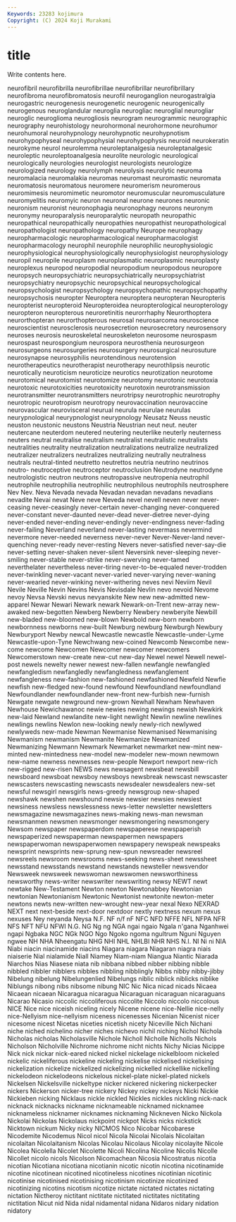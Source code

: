 ```yaml
---
Keywords: 23283 kojimura
Copyright: (C) 2024 Koji Murakami
---
```


# title

Write contents here.




neurofibril neurofibrilla neurofibrillae neurofibrillar neurofibrillary neurofibroma neurofibromatosis neurofil neuroganglion neurogastralgia
neurogastric neurogenesis neurogenetic neurogenic neurogenically neurogenous neuroglandular neuroglia neurogliac neuroglial
neurogliar neuroglic neuroglioma neurogliosis neurogram neurogrammic neurographic neurography neurohistology neurohormonal
neurohormone neurohumor neurohumoral neurohypnology neurohypnotic neurohypnotism neurohypophyseal neurohypophysial neurohypophysis neuroid
neurokeratin neurokyme neurol neurolemma neuroleptanalgesia neuroleptanalgesic neuroleptic neuroleptoanalgesia neurolite neurologic
neurological neurologically neurologies neurologist neurologists neurologize neurologized neurology neurolymph neurolysis
neurolytic neuroma neuromalacia neuromalakia neuromas neuromast neuromastic neuromata neuromatosis neuromatous
neuromere neuromerism neuromerous neuromimesis neuromimetic neuromotor neuromuscular neuromusculature neuromyelitis neuromyic
neuron neuronal neurone neurones neuronic neuronism neuronist neuronophagia neuronophagy neurons
neuronym neuronymy neuroparalysis neuroparalytic neuropath neuropathic neuropathical neuropathically neuropathies neuropathist
neuropathological neuropathologist neuropathology neuropathy Neurope neurophagy neuropharmacologic neuropharmacological neuropharmacologist neuropharmacology
neurophil neurophile neurophilic neurophysiologic neurophysiological neurophysiologically neurophysiologist neurophysiology neuropil neuropile
neuroplasm neuroplasmatic neuroplasmic neuroplasty neuroplexus neuropod neuropodial neuropodium neuropodous neuropore
neuropsych neuropsychiatric neuropsychiatrically neuropsychiatrist neuropsychiatry neuropsychic neuropsychical neuropsychological neuropsychologist neuropsychology
neuropsychopathic neuropsychopathy neuropsychosis neuropter Neuroptera neuroptera neuropteran Neuropteris neuropterist neuropteroid
Neuropteroidea neuropterological neuropterology neuropteron neuropterous neuroretinitis neurorrhaphy Neurorthoptera neurorthopteran neurorthopterous
neurosal neurosarcoma neuroscience neuroscientist neurosclerosis neurosecretion neurosecretory neurosensory neuroses neurosis
neuroskeletal neuroskeleton neurosome neurospasm neurospast neurospongium neurospora neurosthenia neurosurgeon neurosurgeons
neurosurgeries neurosurgery neurosurgical neurosuture neurosynapse neurosyphilis neurotendinous neurotension neurotherapeutics neurotherapist
neurotherapy neurothlipsis neurotic neurotically neuroticism neuroticize neurotics neurotization neurotome neurotomical
neurotomist neurotomize neurotomy neurotonic neurotoxia neurotoxic neurotoxicities neurotoxicity neurotoxin neurotransmission
neurotransmitter neurotransmitters neurotripsy neurotrophic neurotrophy neurotropic neurotropism neurotropy neurovaccination neurovaccine
neurovascular neurovisceral neurual neurula neurulae neurulas neurypnological neurypnologist neurypnology Neusatz
Neuss neustic neuston neustonic neustons Neustria Neustrian neut neut. neuter
neutercane neuterdom neutered neutering neuterlike neuterly neuterness neuters neutral neutralise
neutralism neutralist neutralistic neutralists neutralities neutrality neutralization neutralizations neutralize neutralized
neutralizer neutralizers neutralizes neutralizing neutrally neutralness neutrals neutral-tinted neutretto neutrettos
neutria neutrino neutrinos neutro- neutroceptive neutroceptor neutroclusion Neutrodyne neutrodyne neutrologistic
neutron neutrons neutropassive neutropenia neutrophil neutrophile neutrophilia neutrophilic neutrophilous neutrophils
neutrosphere Nev Nev. Neva Nevada nevada Nevadan nevadan nevadans nevadians
nevadite Nevai nevat Neve neve Neveda nevel nevell neven never
never-ceasing never-ceasingly never-certain never-changing never-conquered never-constant never-daunted never-dead never-dietree never-dying
never-ended never-ending never-endingly never-endingness never-fading never-failing Neverland neverland never-lasting nevermass
nevermind nevermore never-needed neverness never-never Never-Never-land never-quenching never-ready never-resting Nevers
never-satisfied never-say-die never-setting never-shaken never-silent Neversink never-sleeping never-smiling never-stable never-strike
never-swerving never-tamed neverthelater nevertheless never-tiring never-to-be-equaled never-trodden never-twinkling never-vacant never-varied
never-varying never-waning never-wearied never-winking never-withering neves nevi Neviim Nevil Nevile
Neville Nevin Nevins Nevis Nevisdale Nevlin nevo nevoid Nevome nevoy
Nevsa Nevski nevus nevyanskite New new new-admitted new-apparel Newar Newari
Newark newark Newark-on-Trent new-array new-awaked new-begotten Newberg Newberry Newbery newberyite
Newbill new-bladed new-bloomed new-blown Newbold new-born newborn newbornness newborns new-built
Newburg newburg Newburgh Newbury Newburyport Newby newcal Newcastle newcastle Newcastle-under-Lyme
Newcastle-upon-Tyne Newchwang new-coined Newcomb Newcombe new-come newcome Newcomen Newcomer newcomer
newcomers Newcomerstown new-create new-cut new-day Newel newel Newell newel-post newels
newelty newer newest new-fallen newfangle newfangled newfangledism newfangledly newfangledness newfanglement
newfangleness new-fashion new-fashioned newfashioned Newfeld Newfie newfish new-fledged new-found newfound
Newfoundland newfoundland Newfoundlander newfoundlander new-front new-furbish new-furnish Newgate newgate newground
new-grown Newhall Newham Newhaven Newhouse Newichawanoc newie newies newing newings
newish Newkirk new-laid Newland newlandite new-light newlight Newlin newline newlines
newlings newlins Newlon new-looking newly newly-rich newlywed newlyweds new-made Newman
Newmanise Newmanised Newmanising Newmanism newmanism Newmanite Newmanize Newmanized Newmanizing Newmann
Newmark Newmarket newmarket new-mint new-minted new-mintedness new-model new-modeler new-mown newmown
new-name newness newnesses new-people Newport newport new-rich new-rigged new-risen NEWS
news newsagent newsbeat newsbill newsboard newsboat newsboy newsboys newsbreak newscast
newscaster newscasters newscasting newscasts newsdealer newsdealers new-set newsful newsgirl newsgirls
news-greedy newsgroup new-shaped newshawk newshen newshound newsie newsier newsies newsiest
newsiness newsless newslessness news-letter newsletter newsletters newsmagazine newsmagazines news-making news-man
newsman newsmanmen newsmen newsmonger newsmongering newsmongery Newsom newspaper newspaperdom newspaperese
newspaperish newspaperized newspaperman newspapermen newspapers newspaperwoman newspaperwomen newspapery newspeak newspeaks
newsprint newsprints new-sprung new-spun newsreader newsreel newsreels newsroom newsrooms news-seeking
news-sheet newssheet newsstand newsstands newstand newstands newsteller newsvendor Newsweek newsweek
newswoman newswomen newsworthiness newsworthy news-writer newswriter newswriting newsy NEWT newt
newtake New-Testament Newton newton Newtonabbey Newtonian newtonian Newtonianism Newtonic Newtonist
newtonite newton-meter newtons newts new-written new-wrought new-year nexal Nexo NEXRAD
NEXT next next-beside next-door nextdoor nextly nextness nexum nexus nexuses
Ney neyanda Neysa N.F. NF n/f nF NFC NFD NFFE
NFL NFPA NFR NFS NFT NFU NFWI N.G. NG Ng
ng NGA ngai ngaio Ngala n'gana Nganhwei ngapi Ngbaka NGC
NGk NGO Ngo Ngoko ngoma ngultrum Nguni Nguyen ngwee NH
NHA Nheengatu NHG NHI NHL NHLBI NHR NHS N.I. NI
Ni ni NIA Niabi niacin niacinamide niacins Niagara niagara Niagaran
niagra niais niaiserie Nial nialamide Niall Niamey Niam-niam Niangua Niantic
Niarada Niarchos Nias Niasese niata nib nibbana nibbed nibber nibbing
nibble nibbled nibbler nibblers nibbles nibbling nibblingly Nibbs nibby nibby-jibby
Nibelung nibelung Nibelungenlied Nibelungs niblic niblick niblicks niblike Niblungs nibong
nibs nibsome nibung NIC Nic Nica nicad nicads Nicaea Nicaean
nicaean Nicaragua nicaragua Nicaraguan nicaraguan nicaraguans Nicarao Nicasio niccolic niccoliferous
niccolite Niccolo niccolo niccolous NICE Nice nice niceish niceling nicely
Nicene nicene nice-Nellie nice-nelly nice-Nellyism nice-nellyism niceness nicenesses Nicenian Nicenist
nicer nicesome nicest Nicetas niceties nicetish nicety Niceville Nich Nichani
niche niched nichelino nicher niches nichevo nichil niching Nichol Nichola
Nicholas nicholas Nicholasville Nichole Nicholl Nicholle Nicholls Nichols Nicholson Nicholville
Nichrome nichrome nicht nichts Nichy Nicias Nicippe Nick nick nickar
nick-eared nicked nickel nickelage nickelbloom nickeled nickelic nickeliferous nickeline nickeling
nickelise nickelised nickelising nickelization nickelize nickelized nickelizing nickelled nickellike nickelling
nickelodeon nickelodeons nickelous nickel-plate nickel-plated nickels Nickelsen Nickelsville nickeltype nicker
nickered nickering nickerpecker nickers Nickerson nicker-tree nickery Nickey nickey nickeys
Nicki Nickie Nickieben nicking Nicklaus nickle nickled Nickles nickles nickling
nick-nack nicknack nicknacks nickname nicknameable nicknamed nicknamee nicknameless nicknamer nicknames
nicknaming Nickneven Nicko Nickola Nickolai Nickolas Nickolaus nickpoint nickpot Nicks
nicks nickstick Nicktown nickum Nicky nicky NICMOS Nico Nicobar Nicobarese
Nicodemite Nicodemus Nicol nicol Nicola Nicolai Nicolais Nicolaitan nicolaitan Nicolaitanism
Nicolas Nicolau Nicolaus Nicolay nicolayite Nicole Nicolea Nicolella Nicolet Nicolette
Nicoli Nicolina Nicoline Nicolis Nicolle Nicollet nicolo nicols Nicolson Nicomachean
Nicosia Nicostratus nicotia nicotian Nicotiana nicotiana nicotianin nicotic nicotin nicotina
nicotinamide nicotine nicotinean nicotined nicotineless nicotines nicotinian nicotinic nicotinise nicotinised
nicotinising nicotinism nicotinize nicotinized nicotinizing nicotins nicotism nicotize nictate nictated
nictates nictating nictation Nictheroy nictitant nictitate nictitated nictitates nictitating nictitation
Nicut nid Nida nidal nidamental nidana Nidaros nidary nidation nidatory
